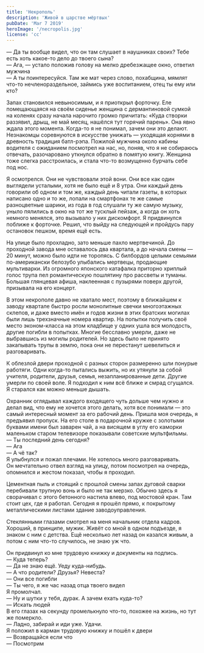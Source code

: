 ```yaml
---
title: 'Некрополь'
description: 'Живой в царстве мёртвых'
pubDate: 'Mar 7 2019'
heroImage: '/necropolis.jpg'
license: 'cc'
---
```


— Да ты вообще видел, что он там слушает в наушниках своих? Тебе есть хоть какое-то дело до твоего сына?\
— Ага, — устало положив голову на мелко дребезжащее окно, ответил мужчина\
— А ты поинтересуйся. Там же мат через слово, похабщина, мямлят что-то нечленораздельное, займись уже воспитанием, отец ты ему или кто?

Запах становился невыносимым, и я приоткрыл форточку. Еле помещающаяся на своём сиденье женщина с дермантиновой сумкой на коленях сразу начала нарочито громко причитать: «Куда створки раззявил, дрыщ, не май месяц, нашёлся тут горячий парень». Она явно ждала этого момента. Когда-то я не понимал, зачем они это делают. Незнакомцы соревнуются в искусстве унижать — уходящая корнями в древность традиция батл-рэпа. Пожилой мужчина около кабины водителя с ожиданием посмотрел на нас, но, поняв, что я не собираюсь отвечать, разочаровано уткнулся обратно в помятую книгу. Женщина тоже слегка расстроилась, и стала что-то возмущенно бурчать себе под нос.

Я осмотрелся. Они не чувствовали этой вони. Они все как один выглядели усталыми, хотя не было ещё и 8 утра. Они каждый день говорили об одном и том же, каждый день читали газеты, в которых написано одно и то же, лопали на смартфонах те же самые разноцветные шарики, из года в год слушали ту же самую музыку, уныло пялились в окно на тот же тусклый пейзаж, а когда он хоть немного менялся, это вызывало у них дискомфорт. Я придвинулся поближе к форточке. Решил, что выйду на следующей и пройдусь пару остановок пешком, время ещё есть.

На улице было прохладно, зато меньше пахло мертвечиной. До проходной завода мне оставалось два квартала, а до начала смены — 20 минут, можно было идти не торопясь. С билбордов целыми семьями по-американски белозубо улыбались мертвецы, продающие мультиварки. Из огромного японского катафалка приторно хриплый голос трупа пел романтическую пошлятину про рассветы и туманы. Большая глянцевая афиша, наклеенная с пузырями поверх другой, призывала на его концерт.

В этом некрополе давно не хватало мест, поэтому в ближайшем к заводу квартале быстро росли монолитные свечки многоэтажных склепов, и даже вместо имён и годов жизни в этих братских могилах были лишь трехзначные номера квартир. На попытки получить своё место эконом-класса на этом кладбище у одних ушла вся молодость, другие погибли в попытках. Многие бесславно умерли, даже не выбравшись из могилы родителей. Но здесь было не принято закапывать трупы в землю, пока они не перестанут шевелиться и разговаривать.

К облезлой двери проходной с разных сторон размеренно шли понурые работяги. Одни когда-то пытались выжить, но их утянули за собой учителя, родители, друзья, семья, незапланированные дети. Другие умерли по своей воле. Я подходил к ним всё ближе и смрад сгущался. Я старался как можно меньше дышать.

Охранник оглядывал каждого входящего чуть дольше чем нужно и делал вид, что ему не хочется этого делать, хотя все понимали — это самый интересный момент за его рабочий день. Пришла моя очередь, я предъявил пропуск. На его столе в подарочной кружке с золотыми буквами имени был заварен чай, а на висящем в углу его каморки маленьком старом телевизоре показывали советские мультфильмы.\
— Ты последний день сегодня?\
— Ага\
— А чё так?\
Я улыбнулся и пожал плечами. Не хотелось много разговаривать.\
Он мечтательно отвел взгляд на улицу, потом посмотрел на очередь, опомнился и жестом показал, чтобы я проходил.

Цементная пыль и стоящий с прошлой смены запах дуговой сварки перебивали трупную вонь и было не так мерзко. Обычно здесь я сворачивал с этого бетонного настила влево, под мостовой кран. Там стоит цех, где я работал. Сегодня я прошёл прямо, к покрытому металлическими листами здание заводоуправления.

Стеклянными глазами смотрел на меня начальник отдела кадров. Хороший, в принципе, мужик. Живёт со мной в одном подъезде, я знаком с ним с детства. Ещё несколько лет назад он казался живым, а потом с ним что-то случилось, не знаю уж что.

Он придвинул ко мне трудовую книжку и документы на подпись.\
— Куда теперь?\
— Да не знаю ещё. Уеду куда-нибудь.\
— А что родители? Друзья? Невеста?\
— Они все погибли\
— Ты чего, я же час назад отца твоего видел\
Я промолчал.\
— Ну и шутки у тебя, дурак. А зачем ехать куда-то?\
— Искать людей\
В его глазах на секунду промелькнуло что-то, похожее на жизнь, но тут же померкло.\
— Ладно, забирай и иди уже. Удачи.\
Я положил в карман трудовую книжку и пошёл к двери\
— Возвращайся если что\
— Посмотрим
